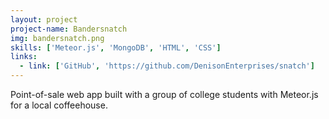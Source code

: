 ```yaml
---
layout: project
project-name: Bandersnatch
img: bandersnatch.png
skills: ['Meteor.js', 'MongoDB', 'HTML', 'CSS']
links:
  - link: ['GitHub', 'https://github.com/DenisonEnterprises/snatch']
---
```


Point-of-sale web app built with a group of college students with Meteor.js for a local coffeehouse.
